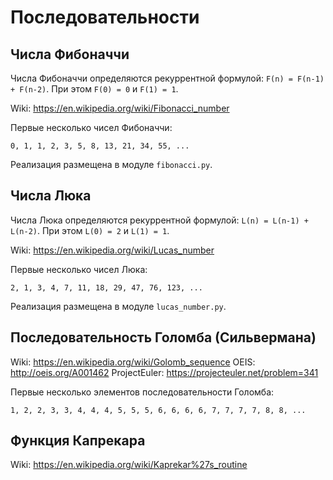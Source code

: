 # Последовательности

## Числа Фибоначчи

Числа Фибоначчи определяются рекуррентной формулой: ```F(n) = F(n-1) + F(n-2)```.
При этом ```F(0) = 0``` и ```F(1) = 1```.

Wiki: https://en.wikipedia.org/wiki/Fibonacci_number

Первые несколько чисел Фибоначчи:

```0, 1, 1, 2, 3, 5, 8, 13, 21, 34, 55, ...```

Реализация размещена в модуле ```fibonacci.py```.

## Числа Люка

Числа Люка определяются рекуррентной формулой: ```L(n) = L(n-1) + L(n-2)```.
При этом ```L(0) = 2``` и ```L(1) = 1```.

Wiki: https://en.wikipedia.org/wiki/Lucas_number

Первые несколько чисел Люка:

```2, 1, 3, 4, 7, 11, 18, 29, 47, 76, 123, ...```

Реализация размещена в модуле ```lucas_number.py```.

## Последовательность Голомба (Сильвермана)

Wiki: https://en.wikipedia.org/wiki/Golomb_sequence
OEIS: http://oeis.org/A001462
ProjectEuler: https://projecteuler.net/problem=341

Первые несколько элементов последовательности Голомба:

```1, 2, 2, 3, 3, 4, 4, 4, 5, 5, 5, 6, 6, 6, 6, 7, 7, 7, 7, 8, 8, ...```

<!-- ## Последовательность "Посмотри и скажи"

Wiki: https://en.wikipedia.org/wiki/Look-and-say_sequence
OEIS: https://oeis.org/A005150
ProjectEuler: http://euler.jakumo.org/problems.html

Первые несколько элементов последовательности "Посмотри и скажи":

```1, 11, 21, 1211, 111221, 312211, 13112221, 1113213211, ...``` -->

## Функция Капрекара

Wiki: https://en.wikipedia.org/wiki/Kaprekar%27s_routine
